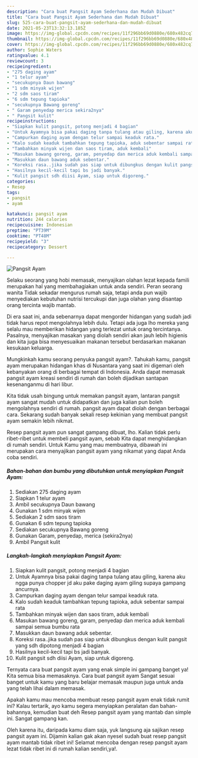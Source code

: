 ```yaml
---
description: "Cara buat Pangsit Ayam Sederhana dan Mudah Dibuat"
title: "Cara buat Pangsit Ayam Sederhana dan Mudah Dibuat"
slug: 525-cara-buat-pangsit-ayam-sederhana-dan-mudah-dibuat
date: 2021-05-23T13:32:13.185Z
image: https://img-global.cpcdn.com/recipes/11f296bb69d0880e/680x482cq70/pangsit-ayam-foto-resep-utama.jpg
thumbnail: https://img-global.cpcdn.com/recipes/11f296bb69d0880e/680x482cq70/pangsit-ayam-foto-resep-utama.jpg
cover: https://img-global.cpcdn.com/recipes/11f296bb69d0880e/680x482cq70/pangsit-ayam-foto-resep-utama.jpg
author: Sophie Waters
ratingvalue: 4.1
reviewcount: 3
recipeingredient:
- "275 daging ayam"
- "1 telur ayam"
- "secukupnya Daun bawang"
- "1 sdm minyak wijen"
- "2 sdm saos tiram"
- "6 sdm tepung tapioka"
- "secukupnya Bawang goreng"
- " Garam penyedap merica sekira2nya"
- " Pangsit kulit"
recipeinstructions:
- "Siapkan kulit pangsit, potong menjadi 4 bagian"
- "Untuk Ayamnya bisa pakai daging tanpa tulang atau giling, karena aku ngga punya chopper jd aku pake daging ayam giling supaya gampang ancurnya."
- "Campurkan daging ayam dengan telur sampai keaduk rata."
- "Kalo sudah keaduk tambahkan tepung tapioka, aduk sebentar sampai rata"
- "Tambahkan minyak wijen dan saos tiram, aduk kembali"
- "Masukan bawang goreng, garam, penyedap dan merica aduk kembali sampai semua bumbu rata"
- "Masukkan daun bawang aduk sebentar."
- "Koreksi rasa..jika sudah pas siap untuk dibungkus dengan kulit pangsit yang sdh dipotong menjadi 4 bagian"
- "Hasilnya kecil-kecil tapi bs jadi banyak."
- "Kulit pangsit sdh diisi Ayam, siap untuk digoreng."
categories:
- Resep
tags:
- pangsit
- ayam

katakunci: pangsit ayam 
nutrition: 244 calories
recipecuisine: Indonesian
preptime: "PT39M"
cooktime: "PT48M"
recipeyield: "3"
recipecategory: Dessert

---
```



![Pangsit Ayam](https://img-global.cpcdn.com/recipes/11f296bb69d0880e/680x482cq70/pangsit-ayam-foto-resep-utama.jpg)

Selaku seorang yang hobi memasak, menyajikan olahan lezat kepada famili merupakan hal yang membahagiakan untuk anda sendiri. Peran seorang  wanita Tidak sekadar mengurus rumah saja, tetapi anda pun wajib menyediakan kebutuhan nutrisi tercukupi dan juga olahan yang disantap orang tercinta wajib mantab.

Di era  saat ini, anda sebenarnya dapat mengorder hidangan yang sudah jadi tidak harus repot mengolahnya lebih dulu. Tetapi ada juga lho mereka yang selalu mau memberikan hidangan yang terlezat untuk orang tercintanya. Pasalnya, menyajikan masakan yang diolah sendiri akan jauh lebih higienis dan kita juga bisa menyesuaikan makanan tersebut berdasarkan makanan kesukaan keluarga. 



Mungkinkah kamu seorang penyuka pangsit ayam?. Tahukah kamu, pangsit ayam merupakan hidangan khas di Nusantara yang saat ini digemari oleh kebanyakan orang di berbagai tempat di Indonesia. Anda dapat memasak pangsit ayam kreasi sendiri di rumah dan boleh dijadikan santapan kesenanganmu di hari libur.

Kita tidak usah bingung untuk memakan pangsit ayam, lantaran pangsit ayam sangat mudah untuk didapatkan dan juga kalian pun boleh mengolahnya sendiri di rumah. pangsit ayam dapat diolah dengan berbagai cara. Sekarang sudah banyak sekali resep kekinian yang membuat pangsit ayam semakin lebih nikmat.

Resep pangsit ayam pun sangat gampang dibuat, lho. Kalian tidak perlu ribet-ribet untuk membeli pangsit ayam, sebab Kita dapat menghidangkan di rumah sendiri. Untuk Kamu yang mau membuatnya, dibawah ini merupakan cara menyajikan pangsit ayam yang nikamat yang dapat Anda coba sendiri.

<!--inarticleads1-->

##### Bahan-bahan dan bumbu yang dibutuhkan untuk menyiapkan Pangsit Ayam:

1. Sediakan 275 daging ayam
1. Siapkan 1 telur ayam
1. Ambil secukupnya Daun bawang
1. Gunakan 1 sdm minyak wijen
1. Sediakan 2 sdm saos tiram
1. Gunakan 6 sdm tepung tapioka
1. Sediakan secukupnya Bawang goreng
1. Gunakan  Garam, penyedap, merica (sekira2nya)
1. Ambil  Pangsit kulit




<!--inarticleads2-->

##### Langkah-langkah menyiapkan Pangsit Ayam:

1. Siapkan kulit pangsit, potong menjadi 4 bagian
1. Untuk Ayamnya bisa pakai daging tanpa tulang atau giling, karena aku ngga punya chopper jd aku pake daging ayam giling supaya gampang ancurnya.
1. Campurkan daging ayam dengan telur sampai keaduk rata.
1. Kalo sudah keaduk tambahkan tepung tapioka, aduk sebentar sampai rata
1. Tambahkan minyak wijen dan saos tiram, aduk kembali
1. Masukan bawang goreng, garam, penyedap dan merica aduk kembali sampai semua bumbu rata
1. Masukkan daun bawang aduk sebentar.
1. Koreksi rasa..jika sudah pas siap untuk dibungkus dengan kulit pangsit yang sdh dipotong menjadi 4 bagian
1. Hasilnya kecil-kecil tapi bs jadi banyak.
1. Kulit pangsit sdh diisi Ayam, siap untuk digoreng.




Ternyata cara buat pangsit ayam yang enak simple ini gampang banget ya! Kita semua bisa memasaknya. Cara buat pangsit ayam Sangat sesuai banget untuk kamu yang baru belajar memasak maupun juga untuk anda yang telah lihai dalam memasak.

Apakah kamu mau mencoba membuat resep pangsit ayam enak tidak rumit ini? Kalau tertarik, ayo kamu segera menyiapkan peralatan dan bahan-bahannya, kemudian buat deh Resep pangsit ayam yang mantab dan simple ini. Sangat gampang kan. 

Oleh karena itu, daripada kamu diam saja, yuk langsung aja sajikan resep pangsit ayam ini. Dijamin kalian gak akan nyesel sudah buat resep pangsit ayam mantab tidak ribet ini! Selamat mencoba dengan resep pangsit ayam lezat tidak ribet ini di rumah kalian sendiri,ya!.

